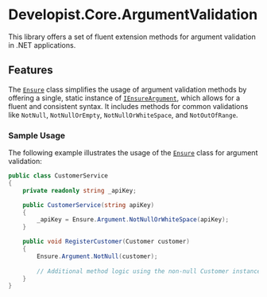 # Developist.Core.ArgumentValidation

This library offers a set of fluent extension methods for argument validation in .NET applications.

## Features

The [`Ensure`](Ensure.cs) class simplifies the usage of argument validation methods by offering a single, static instance of [`IEnsureArgument`](IEnsureArgument.cs), which allows for a fluent and consistent syntax.
It includes methods for common validations like `NotNull`, `NotNullOrEmpty`, `NotNullOrWhiteSpace`, and `NotOutOfRange`.

### Sample Usage

The following example illustrates the usage of the [`Ensure`](Ensure.cs) class for argument validation:

```csharp
public class CustomerService
{
    private readonly string _apiKey;

    public CustomerService(string apiKey)
    {
        _apiKey = Ensure.Argument.NotNullOrWhiteSpace(apiKey);
    }

    public void RegisterCustomer(Customer customer)
    {
        Ensure.Argument.NotNull(customer);
        
        // Additional method logic using the non-null Customer instance here.
    }
}
```
